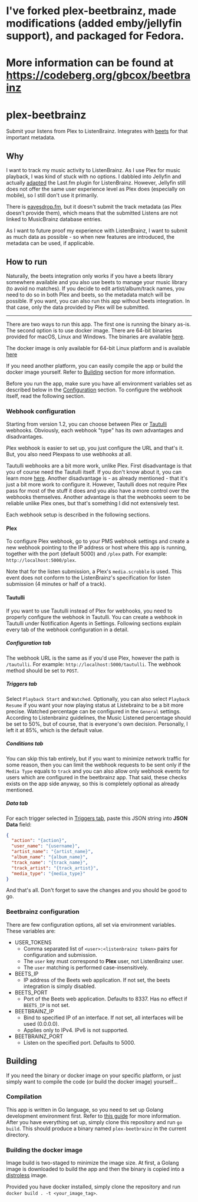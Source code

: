 # I've forked plex-beetbrainz, made modifications (added emby/jellyfin support), and packaged for Fedora.  
# More information can be found at https://codeberg.org/gbcox/beetbrainz

# plex-beetbrainz
Submit your listens from Plex to ListenBrainz. Integrates with [beets](https://github.com/beetbox/beets)
for that important metadata.

## Why
I want to track my music activity to ListenBrainz. As I use Plex for music playback,
I was kind of stuck with no options. I dabbled into Jellyfin and actually 
[adapted](https://github.com/lyarenei/jellyfin-plugin-listenbrainz) the Last.fm plugin for ListenBrainz.
However, Jellyfin still does not offer the same user experience level as Plex does (especially on mobile),
so I still don't use it primarily.

There is [eavesdrop.fm](https://github.com/simonxciv/eavesdrop.fm), 
but it doesn't submit the track metadata (as Plex doesn't provide them), 
which means that the submitted Listens are not linked to MusicBrainz database entries.

As I want to future proof my experience with ListenBrainz, 
I want to submit as much data as possible - so when new features are introduced, the metadata can be used, if applicable.

## How to run
Naturally, the beets integration only works if you have a beets library somewhere available 
and you also use beets to manage your music library (to avoid no matches).
If you decide to edit artist/album/track names, you need to do so in both Plex and beets, so the metadata match will be possible.
If you want, you can also run this app without beets integration. In that case, only the data provided by Plex will be submitted.

---

There are two ways to run this app.
The first one is running the binary as-is. The second option is to use docker image.
There are 64-bit binaries provided for macOS, Linux and Windows.
The binaries are available [here](https://github.com/lyarenei/plex-beetbrainz/releases).

The docker image is only available for 64-bit Linux platform and is available [here](https://github.com/lyarenei/plex-beetbrainz/pkgs/container/plex-beetbrainz)

If you need another platform, you can easily compile the app or build the docker image yourself.
Refer to [Building](#building) section for more information.

Before you run the app, make sure you have all environment variables set as described below in the [Configuration](#configuration) section. To configure the webhook itself, read the following section.

### Webhook configuration
Starting from version 1.2, you can choose between Plex or [Tautulli](https://tautulli.com) webhooks. Obviously, each webhook "type" has its own advantages and disadvantages.

Plex webhook is easier to set up, you just configure the URL and that's it. But, you also need Plexpass to use webhooks at all.

Tautulli webhooks are a bit more work, unlike Plex. First disadvantage is that you of course need the Tautulli itself. If you don't know about it, you can learn more [here](https://tautulli.com). Another disadvantage is - as already mentioned - that it's just a bit more work to configure it. However, Tautulli does not require Plex pass for most of the stuff it does and you also have a more control over the webhooks themselves. Another advantage is that the webhooks seem to be reliable unlike Plex ones, but that's something I did not extensively test.

Each webhook setup is described in the following sections.

#### Plex
To configure Plex webhook, go to your PMS webhook settings and create a new webhook pointing to the IP address or host where this app is running, together with the port (default 5000) and `/plex` path. For example: `http://localhost:5000/plex`.

Note that for the listen submission, a Plex's `media.scrobble` is used. This event does not conform to the ListenBrainz's specification for listen submission (4 minutes or half of a track).

#### Tautulli
If you want to use Tautulli instead of Plex for webhooks, you need to properly configure the webhook in Tautulli. You can create a webhook in Tautulli under Notification Agents in Settings. Following sections explain every tab of the webhook configuration in a detail.

##### Configuration tab
The webhook URL is the same as if you'd use Plex, however the path is `/tautulli`. For example: `http://localhost:5000/tautulli`. The webhook method should be set to `POST`. 

##### Triggers tab
Select `Playback Start` and `Watched`. Optionally, you can also select `Playback Resume` if you want your now playing status at Listebrainz to be a bit more precise. Watched percentage can be configured in the `General` settings. According to Listenbrainz guidelines, the Music Listened percentage should be set to 50%, but of course, that is everyone's own decision. Personally, I left it at 85%, which is the default value.

##### Conditions tab
You can skip this tab entirely, but if you want to minimize network traffic for some reason, then you can limit the webhook requests to be sent only if the `Media Type` equals to `track` and you can also allow only webhook events for users which are configured in the beetbrainz app. That said, these checks exists on the app side anyway, so this is completely optional as already mentioned.

##### Data tab
For each trigger selected in [Triggers tab](#triggers-tab), paste this JSON string into **JSON Data** field:
```json
{
  "action": "{action}",
  "user_name": "{username}",
  "artist_name": "{artist_name}",
  "album_name": "{album_name}",
  "track_name": "{track_name}",
  "track_artist": "{track_artist}",
  "media_type": "{media_type}"
}
```

And that's all. Don't forget to save the changes and you should be good to go.

### Beetbrainz configuration
There are few configuration options, all set via environment variables.
These variables are:
- USER_TOKENS
  - Comma separated list of `<user>:<listenbrainz token>` pairs for configuration and submission.
  - The `user` key must correspond to **Plex** user, not ListenBrainz user.
  - The `user` matching is performed case-insensitively.
- BEETS_IP
  - IP address of the Beets web application. If not set, the beets integration is simply disabled.
- BEETS_PORT
  - Port of the Beets web application. Defaults to 8337. Has no effect if `BEETS_IP` is not set.
- BEETBRAINZ_IP
  - Bind to specified IP of an interface. If not set, all interfaces will be used (0.0.0.0).
  - Applies only to IPv4. IPv6 is not supported.
- BEETBRAINZ_PORT
  - Listen on the specified port. Defaults to 5000.


## Building
If you need the binary or docker image on your specific platform, or just simply want to compile the code (or build the docker image) yourself...

### Compilation
This app is written in Go language, so you need to set up Golang development environment first. Refer to [this guide](https://golang.org/doc/install) for more information.
After you have everything set up, simply clone this repository and run `go build`. This should produce a binary named `plex-beetbrainz` in the current directory.

### Building the docker image
Image build is two-staged to minimize the image size. At first, a Golang image is downloaded to build the app and then the binary is copied into a [distroless](https://github.com/GoogleContainerTools/distroless) image.

Provided you have docker installed, simply clone the repository and run `docker build . -t <your_image_tag>`.
